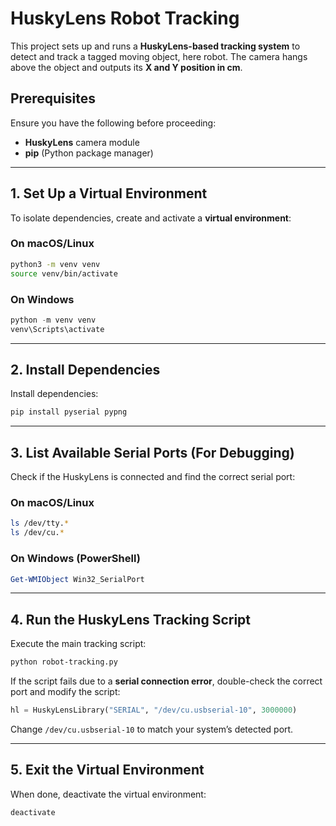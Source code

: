 # HuskyLens Robot Tracking

This project sets up and runs a **HuskyLens-based tracking system** to detect and track a tagged moving object, here robot. The camera hangs above the object and outputs its **X and Y position in cm**.

## Prerequisites

Ensure you have the following before proceeding:

- **HuskyLens** camera module
- **pip** (Python package manager)

---

## **1. Set Up a Virtual Environment**

To isolate dependencies, create and activate a **virtual environment**:

### **On macOS/Linux**
```bash
python3 -m venv venv
source venv/bin/activate
```

### **On Windows**
```powershell
python -m venv venv
venv\Scripts\activate
```

---

## **2. Install Dependencies**



Install dependencies:

```bash
pip install pyserial pypng
```

---

## **3. List Available Serial Ports (For Debugging)**

Check if the HuskyLens is connected and find the correct serial port:

### **On macOS/Linux**
```bash
ls /dev/tty.*
ls /dev/cu.*
```

### **On Windows (PowerShell)**
```powershell
Get-WMIObject Win32_SerialPort
```

---

## **4. Run the HuskyLens Tracking Script**

Execute the main tracking script:

```bash
python robot-tracking.py
```

If the script fails due to a **serial connection error**, double-check the correct port and modify the script:

```python
hl = HuskyLensLibrary("SERIAL", "/dev/cu.usbserial-10", 3000000)
```
Change `/dev/cu.usbserial-10` to match your system’s detected port.

---

## **5. Exit the Virtual Environment**
When done, deactivate the virtual environment:

```bash
deactivate
```
